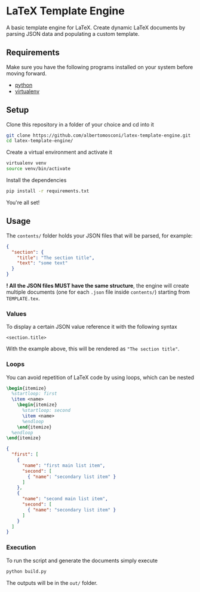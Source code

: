 # LaTeX Template Engine

A basic template engine for LaTeX. Create dynamic LaTeX documents by parsing JSON data and populating a custom template.

## Requirements
Make sure you have the following programs installed on your system before moving forward.
- [python](https://www.python.org/ "python.org")
- [virtualenv](https://virtualenv.pypa.io/en/latest/ "virtualenv.pypa.org")

## Setup

Clone this repository in a folder of your choice and cd into it
```bash
git clone https://github.com/albertomosconi/latex-template-engine.git
cd latex-template-engine/
```
Create a virtual environment and activate it
```bash
virtualenv venv
source venv/bin/activate
```
Install the dependencies
```bash
pip install -r requirements.txt
```
You're all set!

## Usage

The `contents/` folder holds your JSON files that will be parsed, for example:
```json
{
  "section": {
    "title": "The section title",
    "text": "some text"
  }
}
```
**! All the JSON files MUST have the same structure**, the engine will create multiple documents (one for each `.json` file inside `contents/`) starting from `TEMPLATE.tex`.

### Values

To display a certain JSON value reference it with the following syntax

```
<section.title>
```
With the example above, this will be rendered as `"The section title"`.

### Loops

You can avoid repetition of LaTeX code by using loops, which can be nested
```tex
\begin{itemize}
  %startloop: first
  \item <name>
    \begin{itemize}
      %startloop: second
      \item <name>
      %endloop
    \end{itemize}
  %endloop
\end{itemize}
```
```json
{
  "first": [
    {
      "name": "first main list item",
      "second": [
        { "name": "secondary list item" }
      ]
    },
    {
      "name": "second main list item",
      "second": [
        { "name": "secondary list item" }
      ]
    }
  ]
}
```

### Execution

To run the script and generate the documents simply execute
```bash
python build.py
```
The outputs will be in the `out/` folder.

